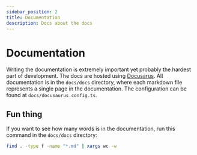 ```yaml
---
sidebar_position: 2
title: Documentation
description: Docs about the docs
---
```


# Documentation

Writing the documentation is extremely important yet probably the hardest part of development. The docs are hosted using [Docusarus](https://docusaurus.io/). All documentation is in the `docs/docs` directory, where each markdown file represents a single page in the documentation. The configuration can be found at `docs/docusaurus.config.ts`.

## Fun thing

If you want to see how many words is in the documentation, run this command in the `docs/docs` directory:

```bash
find . -type f -name "*.md" | xargs wc -w
```
